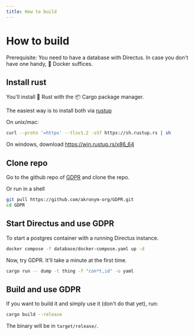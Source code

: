 ```yaml
---
title: How to build
---
```


# How to build

Prerequisite: You need to have a database with Directus.
In case you don't have one handy, 🐳 Docker suffices.

## Install rust

You'll install 🦀 Rust with the 📦 Cargo package manager.

The easiest way is to install both via [rustup](https://rustup.rs/)

On unix/mac:

```bash
curl --proto '=https' --tlsv1.2 -sSf https://sh.rustup.rs | sh
```

On windows, download https://win.rustup.rs/x86_64

## Clone repo

Go to the github repo of [GDPR](https://github.com/akronym-org/gdpr) and clone the repo.

Or run in a shell

```bash
git pull https://github.com/akronym-org/GDPR.git
cd GDPR
```

## Start Directus and use GDPR

To start a postgres container with a running Directus instance.

```bash
docker compose -f database/docker-compose.yaml up -d
```

Now, try GDPR. It'll take a minute at the first time.

```bash
cargo run -- dump -t thing -f "con*t,id" -o yaml
```

## Build and use GDPR

If you want to build it and simply use it (don't do that yet), run:

```bash
cargo build --release
```

The binary will be in `target/release/`.

